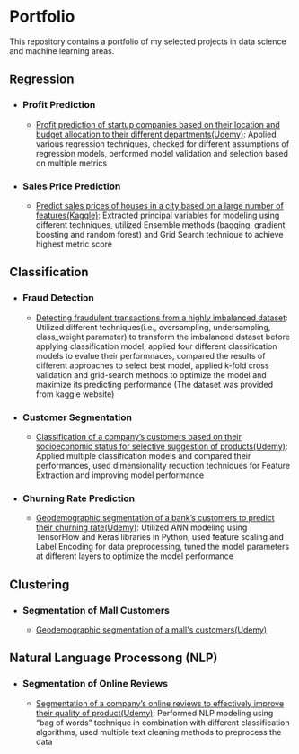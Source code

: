 # Portfolio
This repository contains a portfolio of my selected projects in data science and machine learning areas.

## Regression
  - ### Profit Prediction
	- [Profit prediction of startup companies based on their location and budget allocation to their different departments(Udemy)](https://github.com/aghelinejad/Data-Science/tree/master/Regression/Profit-Prediction): Applied various regression techniques, checked for different assumptions of regression models, performed model validation and selection based on multiple metrics
	
  - ### Sales Price Prediction
	- [Predict sales prices of houses in a city based on a large number of features(Kaggle)](https://github.com/aghelinejad/Data-Science/tree/master/Regression/Sales-Prices): Extracted principal variables for modeling using different techniques, utilized Ensemble methods (bagging, gradient boosting and random forest) and Grid Search technique to achieve highest metric score

## Classification
  - ### Fraud Detection
	- [Detecting fraudulent transactions from a highly imbalanced dataset](https://github.com/aghelinejad/Data-Science/blob/master/Classification/Fraud_detection/Fraud_Detection_Project.ipynb): Utilized different techniques(i.e., oversampling, undersampling, class_weight parameter) to transform the imbalanced dataset before applying classification model, applied four different classification models to evalue their performnaces, compared the results of different approaches to select best model, applied k-fold cross validation and grid-search methods to optimize the model and maximize its predicting performance (The dataset was provided from kaggle website)
	
  - ### Customer Segmentation
	- [Classification of a company’s customers based on their socioeconomic status for selective suggestion of products(Udemy)](https://github.com/aghelinejad/Data-Science/tree/master/Classification/Customer-Segmentation): Applied multiple classification models and compared their performances, used dimensionality reduction techniques for Feature Extraction and improving model performance
	
  - ### Churning Rate Prediction
	- [Geodemographic segmentation of a bank’s customers to predict their churning rate(Udemy)](https://github.com/aghelinejad/Data-Science/tree/master/Classification/Churn-Modeling): Utilized ANN modeling using TensorFlow and Keras libraries in Python, used feature scaling and Label Encoding for data preprocessing, tuned the model parameters at different layers to optimize the model performance


## Clustering
  - ### Segmentation of Mall Customers
	- [Geodemographic segmentation of a mall's customers(Udemy)](https://github.com/aghelinejad/Data-Science/tree/master/Clustering/Customer-Segmentation)


## Natural Language Processong (NLP)
  - ### Segmentation of Online Reviews
	- [Segmentation of a company’s online reviews to effectively improve their quality of product(Udemy)](https://github.com/aghelinejad/Data-Science/tree/master/NLP/Online-Reviews): Performed NLP modeling using “bag of words” technique in combination with different classification algorithms, used multiple text cleaning methods to preprocess the data
